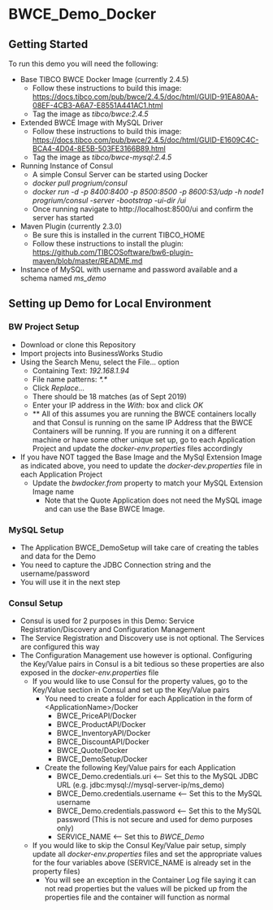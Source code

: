 # BWCE_Demo_Docker
## Getting Started
To run this demo you will need the following:
- Base TIBCO BWCE Docker Image (currently 2.4.5)
  - Follow these instructions to build this image: https://docs.tibco.com/pub/bwce/2.4.5/doc/html/GUID-91EA80AA-08EF-4CB3-A6A7-E8551A441AC1.html
  - Tag the image as <i>tibco/bwce:2.4.5</i>
- Extended BWCE Image with MySQL Driver
  - Follow these instructions to build this image: https://docs.tibco.com/pub/bwce/2.4.5/doc/html/GUID-E1609C4C-BCA4-4D04-8E5B-503FE3166B89.html
  - Tag the image as <i>tibco/bwce-mysql:2.4.5</i>
- Running Instance of Consul
  - A simple Consul Server can be started using Docker
  - <i>docker pull progrium/consul</i>
  - <i>docker run -d -p 8400:8400 -p 8500:8500 -p 8600:53/udp -h node1 progrium/consul -server -bootstrap -ui-dir /ui</i>
  - Once running navigate to http://localhost:8500/ui and confirm the server has started
- Maven Plugin (currently 2.3.0)
  - Be sure this is installed in the current TIBCO_HOME
  - Follow these instructions to install the plugin: https://github.com/TIBCOSoftware/bw6-plugin-maven/blob/master/README.md
- Instance of MySQL with username and password available and a schema named <i>ms_demo</i>

## Setting up Demo for Local Environment
### BW Project Setup
- Download or clone this Repository
- Import projects into BusinessWorks Studio
- Using the Search Menu, select the File... option
  - Containing Text: <i>192.168.1.94</i> 
  - File name patterns: <i>\*.\*</i>
  - Click <i>Replace...</i>
  - There should be 18 matches (as of Sept 2019)
  - Enter your IP address in the <i>With:</i> box and click <i>OK</i>
  - \*\* All of this assumes you are running the BWCE containers locally and that Consul is running on the same IP Address that the BWCE Containers will be running. If you are running it on a different machine or have some other unique set up, go to each Application Project and update the <i>docker-env.properties</i> files accordingly
- If you have NOT tagged the Base Image and the MySql Extension Image as indicated above, you need to update the <i>docker-dev.properties</i> file in each Application Project
  - Update the <i>bwdocker.from</i> property to match your MySQL Extension Image name
    - Note that the Quote Application does not need the MySQL image and can use the Base BWCE Image.
### MySQL Setup
- The Application BWCE_DemoSetup will take care of creating the tables and data for the Demo
- You need to capture the JDBC Connection string and the username/password
- You will use it in the next step
### Consul Setup
- Consul is used for 2 purposes in this Demo: Service Registration/Discovery and Configuration Management
- The Service Registration and Discovery use is not optional. The Services are configured this way
- The Configuration Management use however is optional. Configuring the Key/Value pairs in Consul is a bit tedious so these properties are also exposed in the <i>docker-env.properties</i> file
  - If you would like to use Consul for the property values, go to the Key/Value section in Consul and set up the Key/Value pairs     
    - You need to create a folder for each Application in the form of \<ApplicationName\>/Docker
      - BWCE_PriceAPI/Docker
      - BWCE_ProductAPI/Docker
      - BWCE_InventoryAPI/Docker
      - BWCE_DiscountAPI/Docker
      - BWCE_Quote/Docker
      - BWCE_DemoSetup/Docker
    - Create the following Key/Value pairs for each Application
      - BWCE_Demo.credentials.uri <-- Set this to the MySQL JDBC URL (e.g. jdbc:mysql://mysql-server-ip/ms_demo)
      - BWCE_Demo.credentials.username <-- Set this to the MySQL username
      - BWCE_Demo.credentials.password <-- Set this to the MySQL password (This is not secure and used for demo purposes only)
      - SERVICE_NAME <-- Set this to <i>BWCE_Demo</i>
  - If you would like to skip the Consul Key/Value pair setup, simply update all <i>docker-env.properties</i> files and set the appropriate values for the four variables above (SERVICE_NAME is already set in the property files)
    - You will see an exception in the Container Log file saying it can not read properties but the values will be picked up from the properties file and the container will function as normal
